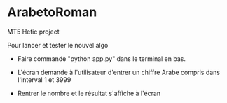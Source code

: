 # ArabetoRoman
MT5 Hetic project

Pour lancer et tester le nouvel algo

- Faire commande "python app.py" dans le terminal en bas.

- L'écran demande à l'utilisateur d'entrer un chiffre Arabe compris dans l'interval 1 et 3999

- Rentrer le nombre et le résultat s'affiche à l'écran
